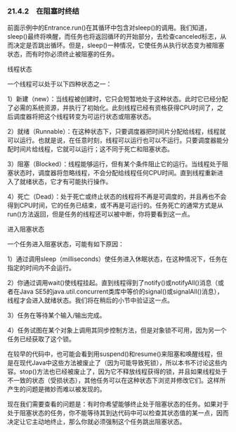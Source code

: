   

### 21.4.2　在阻塞时终结

前面示例中的Entrance.run()在其循环中包含对sleep()的调用。我们知道，sleep()最终将唤醒，而任务也将返回循环的开始部分，去检查canceled标志，从而决定是否跳出循环。但是，sleep()一种情况，它使任务从执行状态变为被阻塞状态，而有时你必须终止被阻塞的任务。

线程状态

一个线程可以处于以下四种状态之一：

1）新建（new）：当线程被创建时，它只会短暂地处于这种状态。此时它已经分配了必需的系统资源，并执行了初始化。此刻线程已经有资格获得CPU时间了，之后调度器将把这个线程转变为可运行状态或阻塞状态。

2）就绪（Runnable）：在这种状态下，只要调度器把时间片分配给线程，线程就可以运行。也就是说，在任意时刻，线程可以运行也可以不运行。只要调度器能分配时间片给线程，它就可以运行；这不同于死亡和阻塞状态。

3）阻塞（Blocked）：线程能够运行，但有某个条件阻止它的运行。当线程处于阻塞状态时，调度器将忽略线程，不会分配给线程任何CPU时间。直到线程重新进入了就绪状态，它才有可能执行操作。

4）死亡（Dead）：处于死亡或终止状态的线程将不再是可调度的，并且再也不会得到CPU时间，它的任务已结束，或不再是可运行的。任务死亡的通常方式是从run()方法返回，但是任务的线程还可以被中断，你将要看到这一点。

进入阻塞状态

一个任务进入阻塞状态，可能有如下原因：

1）通过调用sleep（milliseconds）使任务进入休眠状态，在这种情况下，任务在指定的时间内不会运行。

2）你通过调用wait()使线程挂起。直到线程得到了notify()或notifyAll()消息（或者在Java SE5的java.util.concurrent类库中等价的signal()或signalAll()消息），线程才会进入就绪状态。我们将在稍后的小节中验证这一点。

3）任务在等待某个输入/输出完成。

4）任务试图在某个对象上调用其同步控制方法，但是对象锁不可用，因为另一个任务已经获取了这个锁。

在较早的代码中，也可能会看到用suspend()和resume()来阻塞和唤醒线程，但是在现代Java中这些方法被废止了（因为可能导致死锁），所以本书不讨论这些内容。stop()方法也已经被废止了，因为它不释放线程获得的锁，并且如果线程处于不一致的状态（受损状态），其他任务可以在这种状态下浏览并修改它们。这样所产生的问题是微妙而难以被发现的。

现在我们需要查看的问题是：有时你希望能够终止处于阻塞状态的任务。如果对于处于阻塞状态的任务，你不能等待其到达代码中可以检查其状态值的某一点，因而决定让它主动地终止，那么你就必须强制这个任务跳出阻塞状态。
